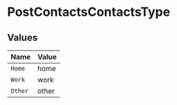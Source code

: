 # PostContactsContactsType


## Values

| Name    | Value   |
| ------- | ------- |
| `Home`  | home    |
| `Work`  | work    |
| `Other` | other   |